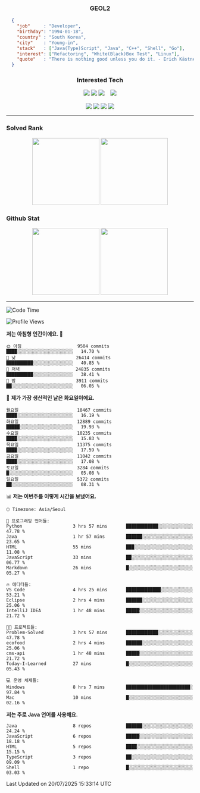 <div align="center">

  ### GEOL2
</div>

```json
  {
    "job"     : "Developer",
    "birthday": "1994-01-18",
    "country" : "South Korea",
    "city"    : "Young-in",
    "stack"   : ["Java(Type)Script", "Java", "C++", "Shell", "Go"],
    "interest": ["Refactoring", "White(Black)Box Test", "Linux"], 
    "quote"   : "There is nothing good unless you do it. - Erich Kästner"
  }
  ```
  
<div align="center">
  
  ### Interested Tech
  
  <!-- <img src="https://img.shields.io/badge/Laravel-F05340?style=flat-square&logo=Laravel&logoColor=white"> -->
  <img src="https://img.shields.io/badge/SpringBoot-6DB33F?style=flat-square&logo=SpringBoot&logoColor=white">
  <!-- <img src="https://img.shields.io/badge/-NestJs-ea2845?style=flat-square&logo=nestjs&logoColor=white"> -->
  <!-- <img src="https://img.shields.io/badge/Express-000000?style=flat-square&logo=Express&logoColor=white"> -->
  <!-- <img src="https://img.shields.io/badge/Three.js-000000?style=flat-square&logo=Three.js&logoColor=white"> -->
  <img src="https://img.shields.io/badge/React-61DAFB?style=flat-square&logo=React&logoColor=black">
  <!-- <img src="https://img.shields.io/badge/next.js-000000?style=flat-square&logo=nextdotjs&logoColor=white"> -->
  <img src="https://img.shields.io/badge/OpenAI-%23412991?style=flat-square&logo=openai&logoColor=white">
  &nbsp;&nbsp;
  <!-- <br><br> -->
  
  <img src="https://img.shields.io/badge/junit-%23E33332?style=flat-square&logo=junit5&logoColor=white">
  <!-- <img src="https://img.shields.io/badge/Jest-323330?style=flat-square&logo=Jest&logoColor=white"> -->
  <br><br>
  
  <img src="https://img.shields.io/badge/Java-ED8B00?style=flat-square&logo=openjdk&logoColor=white">
  <img src="https://img.shields.io/badge/JavaScript-F7DF1E?style=flat-square&logo=JavaScript&logoColor=black">
  <img src="https://img.shields.io/badge/TypeScript-007acc?style=flat-square&logo=TypeScript&logoColor=black">
  <img src="https://img.shields.io/badge/Go-00ADD8?logo=Go&logoColor=white&style=flat-square">
  <!-- <img src="https://img.shields.io/badge/MySQL-4479A1?style=flat-square&logo=mysql&logoColor=white"><br> -->

</div>

------------

  ### Solved Rank
  
  <div align="center">
    <img height="180em" src="https://mazassumnida.wtf/api/v2/generate_badge?boj=geol2">
    <img height="180em" src="https://leetcard.jacoblin.cool/Geol2?theme=light&font=Gugi&border=0&radius=20">
  </div>
  
  ### Github Stat 
  <div align="center">
    <img height="180em" src="https://github-readme-stats-omega-five-90.vercel.app/api/?username=geol2&show_icons=true&theme=dark">
    <img height="180em" src="https://github-readme-stats-omega-five-90.vercel.app/api/top-langs/?username=geol2&show_icons=true&hide=cmake,EJS,css,scss,html,VUE&layout=compact&theme=dark&exclude_repo=raspi-web&count_private=true&langs_count=10">
  </div>
  
------------

  <!--START_SECTION:waka-->
![Code Time](http://img.shields.io/badge/Code%20Time-4%2C233%20hrs%202%20mins-blue)

![Profile Views](http://img.shields.io/badge/Profile%20Views-12-blue)

**저는 아침형 인간이에요. 🐤** 

```text
🌞 아침                     9504 commits        ████░░░░░░░░░░░░░░░░░░░░░   14.70 % 
🌆 낮　                     26414 commits       ██████████░░░░░░░░░░░░░░░   40.85 % 
🌃 저녁                     24835 commits       ██████████░░░░░░░░░░░░░░░   38.41 % 
🌙 밤　                     3911 commits        ██░░░░░░░░░░░░░░░░░░░░░░░   06.05 % 
```
📅 **제가 가장 생산적인 날은 화요일이에요.** 

```text
월요일                      10467 commits       ████░░░░░░░░░░░░░░░░░░░░░   16.19 % 
화요일                      12889 commits       █████░░░░░░░░░░░░░░░░░░░░   19.93 % 
수요일                      10235 commits       ████░░░░░░░░░░░░░░░░░░░░░   15.83 % 
목요일                      11375 commits       ████░░░░░░░░░░░░░░░░░░░░░   17.59 % 
금요일                      11042 commits       ████░░░░░░░░░░░░░░░░░░░░░   17.08 % 
토요일                      3284 commits        █░░░░░░░░░░░░░░░░░░░░░░░░   05.08 % 
일요일                      5372 commits        ██░░░░░░░░░░░░░░░░░░░░░░░   08.31 % 
```


📊 **저는 이번주를 이렇게 시간을 보냈어요.** 

```text
🕑︎ Timezone: Asia/Seoul

💬 프로그래밍 언어들: 
Python                   3 hrs 57 mins       ████████████░░░░░░░░░░░░░   47.78 % 
Java                     1 hr 57 mins        ██████░░░░░░░░░░░░░░░░░░░   23.65 % 
HTML                     55 mins             ███░░░░░░░░░░░░░░░░░░░░░░   11.08 % 
JavaScript               33 mins             ██░░░░░░░░░░░░░░░░░░░░░░░   06.77 % 
Markdown                 26 mins             █░░░░░░░░░░░░░░░░░░░░░░░░   05.27 % 

🔥 에디터들: 
VS Code                  4 hrs 25 mins       █████████████░░░░░░░░░░░░   53.21 % 
Eclipse                  2 hrs 4 mins        ██████░░░░░░░░░░░░░░░░░░░   25.06 % 
IntelliJ IDEA            1 hr 48 mins        █████░░░░░░░░░░░░░░░░░░░░   21.72 % 

🐱‍💻 프로젝트들: 
Problem-Solved           3 hrs 57 mins       ████████████░░░░░░░░░░░░░   47.78 % 
ecofood                  2 hrs 4 mins        ██████░░░░░░░░░░░░░░░░░░░   25.06 % 
cms-api                  1 hr 48 mins        █████░░░░░░░░░░░░░░░░░░░░   21.72 % 
Today-I-Learned          27 mins             █░░░░░░░░░░░░░░░░░░░░░░░░   05.43 % 

💻 운영 체제들: 
Windows                  8 hrs 7 mins        ████████████████████████░   97.84 % 
Mac                      10 mins             █░░░░░░░░░░░░░░░░░░░░░░░░   02.16 % 
```

**저는 주로 Java 언어를 사용해요.** 

```text
Java                     8 repos             ██████░░░░░░░░░░░░░░░░░░░   24.24 % 
JavaScript               6 repos             █████░░░░░░░░░░░░░░░░░░░░   18.18 % 
HTML                     5 repos             ████░░░░░░░░░░░░░░░░░░░░░   15.15 % 
TypeScript               3 repos             ██░░░░░░░░░░░░░░░░░░░░░░░   09.09 % 
Shell                    1 repo              █░░░░░░░░░░░░░░░░░░░░░░░░   03.03 % 
```




 Last Updated on 20/07/2025 15:33:14 UTC
<!--END_SECTION:waka-->

<div align="center">
  
  <!-- [![Hits](https://hits.seeyoufarm.com/api/count/incr/badge.svg?url=https%3A%2F%2Fgithub.com%2Fgeol2&count_bg=%2379C83D&title_bg=%23555555&icon=myspace.svg&icon_color=%23E7E7E7&title=hits&edge_flat=false)](https://hits.seeyoufarm.com) -->
  
</div>

<!--
**Geol2/Geol2** is a ✨ _special_ ✨ repository because its `README.md` (this file) appears on your GitHub profile.

Here are some ideas to get you started:
- 🔭 I’m currently working on ...
- 🌱 I’m currently learning ...
- 👯 I’m looking to collaborate on ...
- 🤔 I’m looking for help with ...
- 💬 Ask me about ...
- 📫 How to reach me: ...
- 😄 Pronouns: ...
- ⚡ Fun fact: ...
-->
